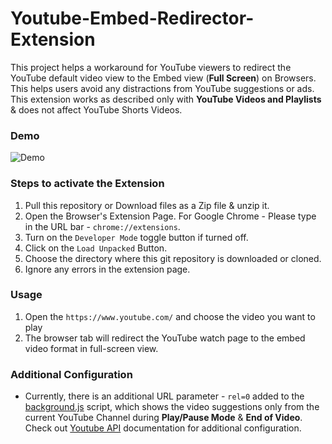 # Youtube-Embed-Redirector-Extension
This project helps a workaround for YouTube viewers to redirect the YouTube default video view to the Embed view (**Full Screen**) on Browsers. This helps users avoid any distractions from YouTube suggestions or ads. This extension works as described only with **YouTube Videos and Playlists** & does not affect YouTube Shorts Videos. 

### Demo
![Demo](demo/screen-capture.gif)

### Steps to activate the Extension
1. Pull this repository or Download files as a Zip file & unzip it.
2. Open the Browser's Extension Page. For Google Chrome - Please type in the URL bar - `chrome://extensions`.
3. Turn on the `Developer Mode` toggle button if turned off.  
4. Click on the `Load Unpacked` Button.
5. Choose the directory where this git repository is downloaded or cloned.
6. Ignore any errors in the extension page.

### Usage
1. Open the `https://www.youtube.com/` and choose the video you want to play
2. The browser tab will redirect the YouTube watch page to the embed video format in full-screen view.

### Additional Configuration
- Currently, there is an additional URL parameter - `rel=0` added to the [background.js](background.js) script, which shows the video suggestions only from the current YouTube Channel during **Play/Pause Mode** & **End of Video**. Check out [Youtube API](https://developers.google.com/youtube/player_parameters#release_notes_08_23_2018) documentation for additional configuration.